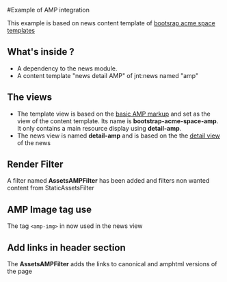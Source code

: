 #Example of AMP integration 

This example is based on news content template of [bootsrap acme space templates](https://github.com/Jahia/bootstrap-acme-space-templates)

## What's inside ? 
- A dependency to the news module.
- A content template "news detail AMP" of jnt:news named "amp"

## The views
- The template view is based on the [basic AMP markup](https://www.ampproject.org/docs/get_started/create/basic_markup) and set as the view of the content 
template. Its name is **bootstrap-acme-space-amp**. It only contains a main resource display using **detail-amp**.
- The news view is named **detail-amp** and is based on the the 
[detail view](https://github.com/Jahia/bootstrap-acme-space-templates/blob/master/src/main/resources/jnt_news/html/news.detail.jsp)
 of the news 
 ## Render Filter
 A filter named **AssetsAMPFilter** has been added and filters non wanted content from StaticAssetsFilter
 ## AMP Image tag use
 The tag `<amp-img>` in now used in the news view
 ## Add links in header section
 The **AssetsAMPFilter** adds the links to canonical and amphtml versions of the page